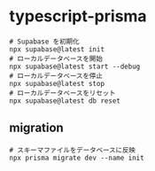 # typescript-prisma

```shell
# Supabase を初期化
npx supabase@latest init
# ローカルデータベースを開始
npx supabase@latest start --debug
# ローカルデータベースを停止
npx supabase@latest stop
# ローカルデータベースをリセット
npx supabase@latest db reset
```

## migration

```shell
# スキーマファイルをデータベースに反映
npx prisma migrate dev --name init
```
